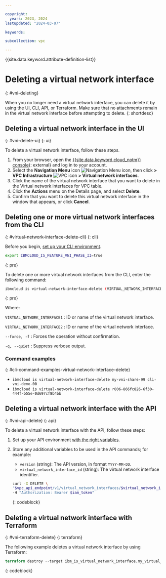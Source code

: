 ```yaml
---

copyright:
  years: 2023, 2024
lastupdated: "2024-03-07"

keywords:

subcollection: vpc

---
```


{{site.data.keyword.attribute-definition-list}}

# Deleting a virtual network interface
{: #vni-deleting}

When you no longer need a virtual network interface, you can delete it by using the UI, CLI, API, or Terraform. Make sure that no attachments remain in the virtual network interface before attempting to delete.
{: shortdesc}

## Deleting a virtual network interface in the UI
{: #vni-delete-ui}
{: ui}

To delete a virtual network interface, follow these steps.

1. From your browser, open the [{{site.data.keyword.cloud_notm}} console](/login){: external} and log in to your account.
1. Select the **Navigation Menu** icon ![Navigation Menu icon](../../icons/icon_hamburger.svg), then click **> VPC Infrastructure** ![VPC icon](../../icons/vpc.svg) **> Virtual network interfaces**.
1. Click the name of the virtual network interface that you want to delete in the Virtual network interfaces for VPC table.
1. Click the **Actions** menu on the Details page, and select **Delete**.
1. Confirm that you want to delete this virtual network interface in the window that appears, or click **Cancel**.

## Deleting one or more virtual network interfaces from the CLI
{: #virtual-network-interface-delete-cli}
{: cli}

Before you begin, [set up your CLI environment](/docs/vpc?topic=vpc-set-up-environment&interface=cli).

```sh
export IBMCLOUD_IS_FEATURE_VNI_PHASE_II=true
```
{: pre}

To delete one or more virtual network interfaces from the CLI, enter the following command:

```sh
ibmcloud is virtual-network-interface-delete (VIRTUAL_NETWORK_INTERFACE1 VIRTUAL_NETWORK_INTERFACE2 ...) [-f, --force] [-q, --quiet]
```
{: pre}

Where:

`VIRTUAL_NETWORK_INTERFACE1`
:   ID or name of the virtual network interface.

`VIRTUAL_NETWORK_INTERFACE2`
:   ID or name of the virtual network interface.

`--force, -f`
:   Forces the operation without confirmation.

`-q, --quiet`
:   Suppress verbose output.

### Command examples
{: #cli-command-examples-virtual-network-interface-delete}

- `ibmcloud is virtual-network-interface-delete my-vni-share-99 cli-vni-demo-00`
- `ibmcloud is virtual-network-interface-delete r006-866fc826-6f30-444f-b55e-0d697cf8b4bb`

## Deleting a virtual network interface with the API
{: #vni-api-delete}
{: api}

To delete a virtual network interface with the API, follow these steps:

1. Set up your API environment [with the right variables](/docs/vpc?topic=vpc-set-up-environment#api-prerequisites-setup).
1. Store any additional variables to be used in the API commands; for example:

    * `version` (string): The API version, in format `YYYY-MM-DD`.
    * `virtual_network_interface_id` (string): The virtual network interface identifier.

    ```sh
    curl -X DELETE \
    "$vpc_api_endpoint/v1/virtual_network_interfaces/$virtual_network_interface_id?version=$version&generation=2" \
    -H "Authorization: Bearer $iam_token"
    ```
    {: codeblock}

## Deleting a virtual network interface with Terraform
{: #vni-terraform-delete}
{: terraform}

The following example deletes a virtual network interface by using Terraform:

```terraform
terraform destroy --target ibm_is_virtual_network_interface.my_virtual_network_interface_instance
```
{: codeblock}
